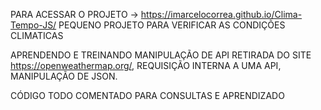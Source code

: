 PARA ACESSAR O PROJETO -> https://imarcelocorrea.github.io/Clima-Tempo-JS/
PEQUENO PROJETO PARA VERIFICAR AS CONDIÇÕES CLIMATICAS

APRENDENDO E TREINANDO MANIPULAÇÃO DE API RETIRADA DO SITE https://openweathermap.org/, REQUISIÇÃO INTERNA A UMA API, MANIPULAÇÃO DE JSON.

CÓDIGO TODO COMENTADO PARA CONSULTAS E APRENDIZADO
